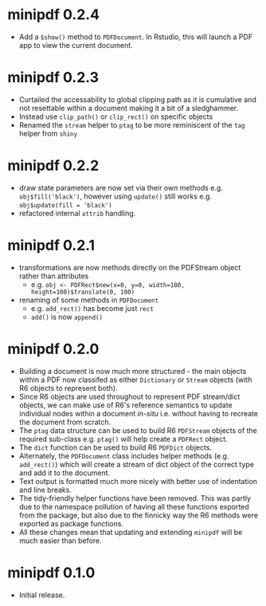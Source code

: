
# minipdf 0.2.4

* Add a `$show()` method to `PDFDocument`.  In Rstudio, this will launch a PDF
  app to view the current document.

# minipdf 0.2.3

* Curtailed the accessability to global clipping path as it is cumulative and not
resettable within a document making it a bit of a sledghammer.
* Instead use `clip_path()` or `clip_rect()` on specific objects
* Renamed the `stream` helper to `ptag` to be more reminiscent of the `tag` helper
  from `shiny`

# minipdf 0.2.2

* draw state parameters are now set via their own methods e.g. `obj$fill('black')`, 
  however using `update()` still works e.g. `obj$update(fill = 'black')`
* refactored internal `attrib` handling.

# minipdf 0.2.1

* transformations are now methods directly on the PDFStream object rather than attributes
    * e.g. `obj <- PDFRect$new(x=0, y=0, width=100, height=100)$translate(0, 100)`
* renaming of some methods in `PDFDocument` 
    * e.g. `add_rect()` has become just `rect`
    * `add()` is now `append()`
    
    
# minipdf 0.2.0 
    
* Building a document is now much more structured - the main objects 
within a PDF now classifed as either `Dictionary` or `Stream` objects 
(with R6 objects to represent both).
* Since R6 objects are used throughout to represent PDF stream/dict objects, we
  can make use of R6's reference semantics to update individual nodes within a document *in-situ* i.e.
  without having to recreate the document from scratch.
* The `ptag` data structure can be used to build R6 `PDFStream` objects of the
  required sub-class e.g. `ptag()` will help create a `PDFRect` object.
* The `dict` function can be used to build R6 `PDFDict` objects.
* Alternately, the `PDFDocument` class includes helper methods (e.g. `add_rect()`) which
  will create a stream of dict object of the correct type and add it to the document.
* Text output is formatted much more nicely with better use of indentation and line breaks.
* The tidy-friendly helper functions have been removed.  This was partly due to the namespace pollution of having
all these functions exported from the package, but also due to the finnicky way
the R6 methods were exported as package functions.
* All these changes mean that updating and extending `minipdf` will be much easier than before.

# minipdf 0.1.0

* Initial release.
